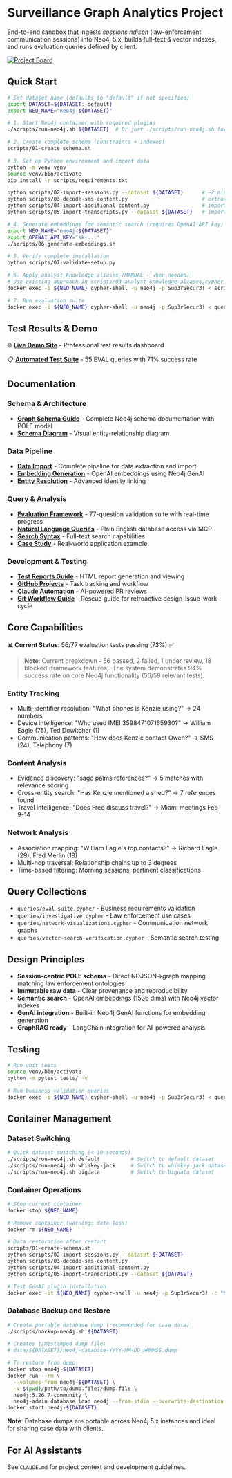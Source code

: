 # Surveillance Graph Analytics Project

End-to-end sandbox that ingests *sessions.ndjson* (law-enforcement communication sessions) into Neo4j 5.x, builds full-text & vector indexes, and runs evaluation queries defined by client.

[![Project Board](https://img.shields.io/badge/Project%20Board-Kanban-blue)](https://github.com/users/dzivkovi/projects/1)

## Quick Start

```bash
# Set dataset name (defaults to "default" if not specified)
export DATASET=${DATASET:-default}
export NEO_NAME="neo4j-${DATASET}"

# 1. Start Neo4j container with required plugins
./scripts/run-neo4j.sh ${DATASET}  # Or just ./scripts/run-neo4j.sh for default

# 2. Create complete schema (constraints + indexes)
scripts/01-create-schema.sh

# 3. Set up Python environment and import data
python -m venv venv
source venv/bin/activate
pip install -r scripts/requirements.txt

python scripts/02-import-sessions.py --dataset ${DATASET}      # ~2 min for 265 sessions
python scripts/03-decode-sms-content.py                        # extract SMS from base64
python scripts/04-import-additional-content.py                 # import police reports, social media, call transcripts
python scripts/05-import-transcripts.py --dataset ${DATASET}   # imports LanceDB transcripts

# 4. Generate embeddings for semantic search (requires OpenAI API key)
export NEO_NAME="neo4j-${DATASET}"
export OPENAI_API_KEY="sk-..."
./scripts/06-generate-embeddings.sh

# 5. Verify complete installation
python scripts/07-validate-setup.py

# 6. Apply analyst knowledge aliases (MANUAL - when needed)
# Use existing approach in scripts/03-analyst-knowledge-aliases.cypher
docker exec -i ${NEO_NAME} cypher-shell -u neo4j -p Sup3rSecur3! < scripts/03-analyst-knowledge-aliases.cypher

# 7. Run evaluation suite
docker exec -i ${NEO_NAME} cypher-shell -u neo4j -p Sup3rSecur3! < queries/eval-suite.cypher
```

## Test Results & Demo

🌐 **[Live Demo Site](https://dzivkovi.github.io/neo4j-for-surveillance-poc-3/)** - Professional test results dashboard

📋 **[Automated Test Suite](tests/README.md)** - 55 EVAL queries with 71% success rate

## Documentation

### Schema & Architecture
- **[Graph Schema Guide](docs/graph-schema-guide.md)** - Complete Neo4j schema documentation with POLE model
- **[Schema Diagram](docs/neo4j-graph-schema.mmd)** - Visual entity-relationship diagram

### Data Pipeline
- **[Data Import](docs/import.md)** - Complete pipeline for data extraction and import
- **[Embedding Generation](docs/embedding-generation-guide.md)** - OpenAI embeddings using Neo4j GenAI
- **[Entity Resolution](docs/entity-resolution.md)** - Advanced identity linking

### Query & Analysis
- **[Evaluation Framework](evals/README.md)** - 77-question validation suite with real-time progress
- **[Natural Language Queries](docs/mcp.md)** - Plain English database access via MCP
- **[Search Syntax](docs/lucene.md)** - Full-text search capabilities
- **[Case Study](docs/case-study.md)** - Real-world application example

### Development & Testing
- **[Test Reports Guide](docs/pytest-reports-guide.md)** - HTML report generation and viewing
- **[GitHub Projects](docs/kanban.md)** - Task tracking and workflow
- **[Claude Automation](docs/claude-automation.md)** - AI-powered PR reviews
- **[Git Workflow Guide](docs/git-workflow-rescue.md)** - Rescue guide for retroactive design-issue-work cycle

## Core Capabilities

**📊 Current Status**: 56/77 evaluation tests passing (73%) ✅

> **Note**: Current breakdown - 56 passed, 2 failed, 1 under review, 18 blocked (framework features). The system demonstrates 94% success rate on core Neo4j functionality (56/59 relevant tests).

### Entity Tracking
- Multi-identifier resolution: "What phones is Kenzie using?" → 24 numbers
- Device intelligence: "Who used IMEI 359847107165930?" → William Eagle (75), Ted Dowitcher (1)
- Communication patterns: "How does Kenzie contact Owen?" → SMS (24), Telephony (7)

### Content Analysis
- Evidence discovery: "sago palms references?" → 5 matches with relevance scoring
- Cross-entity search: "Has Kenzie mentioned a shed?" → 7 references found
- Travel intelligence: "Does Fred discuss travel?" → Miami meetings Feb 9-14

### Network Analysis
- Association mapping: "William Eagle's top contacts?" → Richard Eagle (29), Fred Merlin (18)
- Multi-hop traversal: Relationship chains up to 3 degrees
- Time-based filtering: Morning sessions, pertinent classifications

## Query Collections

- `queries/eval-suite.cypher` - Business requirements validation
- `queries/investigative.cypher` - Law enforcement use cases  
- `queries/network-visualizations.cypher` - Communication network graphs
- `queries/vector-search-verification.cypher` - Semantic search testing

## Design Principles

- **Session-centric POLE schema** - Direct NDJSON→graph mapping matching law enforcement ontologies
- **Immutable raw data** - Clear provenance and reproducibility
- **Semantic search** - OpenAI embeddings (1536 dims) with Neo4j vector indexes
- **GenAI integration** - Built-in Neo4j GenAI functions for embedding generation
- **GraphRAG ready** - LangChain integration for AI-powered analysis

## Testing

```bash
# Run unit tests
source venv/bin/activate
python -m pytest tests/ -v

# Run business validation queries  
docker exec -i ${NEO_NAME} cypher-shell -u neo4j -p Sup3rSecur3! < queries/eval-suite.cypher
```

## Container Management

### Dataset Switching
```bash
# Quick dataset switching (< 10 seconds)
./scripts/run-neo4j.sh default          # Switch to default dataset
./scripts/run-neo4j.sh whiskey-jack     # Switch to whiskey-jack dataset
./scripts/run-neo4j.sh bigdata          # Switch to bigdata dataset
```

### Container Operations
```bash
# Stop current container
docker stop ${NEO_NAME}

# Remove container (warning: data loss)
docker rm ${NEO_NAME}

# Data restoration after restart
scripts/01-create-schema.sh
python scripts/02-import-sessions.py --dataset ${DATASET}
python scripts/03-decode-sms-content.py
python scripts/04-import-additional-content.py
python scripts/05-import-transcripts.py --dataset ${DATASET}

# Test GenAI plugin installation
docker exec -it ${NEO_NAME} cypher-shell -u neo4j -p Sup3rSecur3! -c "SHOW FUNCTIONS YIELD name WHERE name CONTAINS 'genai' RETURN name"
```

### Database Backup and Restore

```bash
# Create portable database dump (recommended for case data)
./scripts/backup-neo4j.sh ${DATASET}

# Creates timestamped dump file:
# data/${DATASET}/neo4j-database-YYYY-MM-DD_HHMMSS.dump

# To restore from dump:
docker stop neo4j-${DATASET}
docker run --rm \
  --volumes-from neo4j-${DATASET} \
  -v $(pwd)/path/to/dump.file:/dump.file \
  neo4j:5.26.7-community \
  neo4j-admin database load neo4j --from-stdin --overwrite-destination < /dump.file
docker start neo4j-${DATASET}
```

**Note**: Database dumps are portable across Neo4j 5.x instances and ideal for sharing case data with clients.

## For AI Assistants

See `CLAUDE.md` for project context and development guidelines.